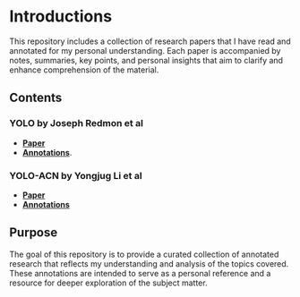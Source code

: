 # Introductions

This repository includes a collection of research papers that I have read and annotated for my personal understanding. Each paper is accompanied by notes, summaries, key points, and personal insights that aim to clarify and enhance comprehension of the material. 

## Contents

### YOLO by Joseph Redmon et al
- [**Paper**](https://arxiv.org/abs/1506.02640v1)
- [**Annotations**](https://github.com/abdullahejazjanjua/annotated-papers/blob/main/YOLOv1.pdf).

### YOLO-ACN by Yongjug Li et al
- [**Paper**](https://ieeexplore.ieee.org/document/9303478)
- [**Annotations**](https://github.com/abdullahejazjanjua/annotated-papers/blob/main/YOLO-ACN%20Focusing%20on%20Small%20Target%20and%20Occluded%20Object%20Detection.pdf)
  
## Purpose

The goal of this repository is to provide a curated collection of annotated research that reflects my understanding and analysis of the topics covered. These annotations are intended to serve as a personal reference and a resource for deeper exploration of the subject matter.
